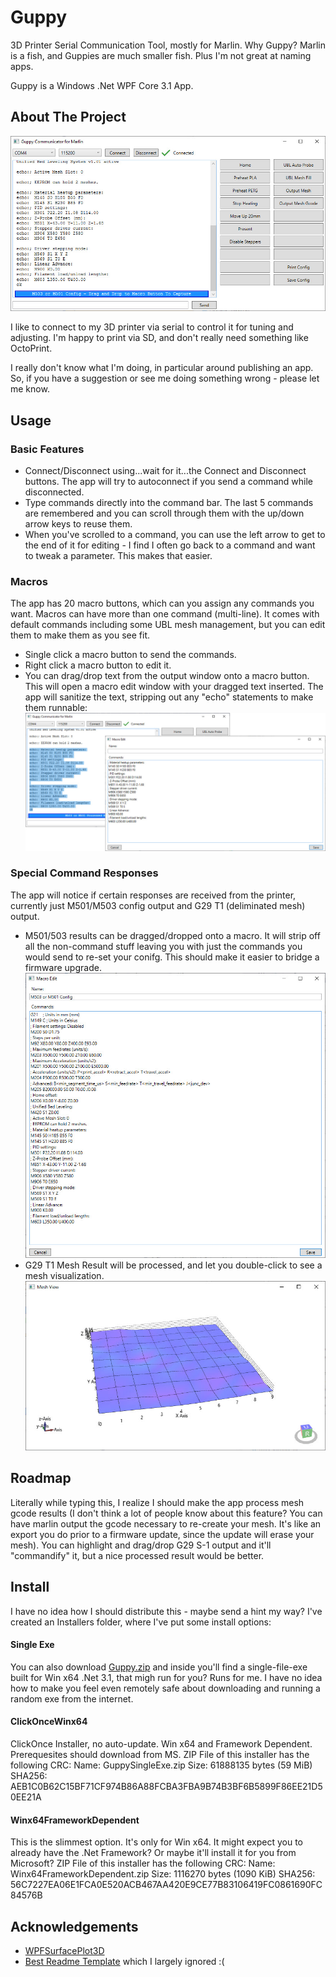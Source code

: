 # Guppy
3D Printer Serial Communication Tool, mostly for Marlin. Why Guppy? Marlin is a fish, and Guppies are much smaller fish. Plus I'm not great at naming apps.

Guppy is a Windows .Net WPF Core 3.1 App.

<!-- ABOUT THE PROJECT -->
## About The Project

![Product Name Screen Shot][product-screenshot]

I like to connect to my 3D printer via serial to control it for tuning and adjusting. I'm happy to print via SD, and don't really need something like OctoPrint.

I really don't know what I'm doing, in particular around publishing an app. So, if you have a suggestion or see me doing something wrong - please let me know.

<!-- USAGE EXAMPLES -->
## Usage
### Basic Features
* Connect/Disconnect using...wait for it...the Connect and Disconnect buttons. The app will try to autoconnect if you send a command while disconnected.
* Type commands directly into the command bar. The last 5 commands are remembered and you can scroll through them with the up/down arrow keys to reuse them.
* When you've scrolled to a command, you can use the left arrow to get to the end of it for editing - I find I often go back to a command and want to tweak a parameter. This makes that easier.

### Macros
The app has 20 macro buttons, which can you assign any commands you want. Macros can have more than one command (multi-line). It comes with default commands including some UBL mesh management, but you can edit them to make them as you see fit.
* Single click a macro button to send the commands.
* Right click a macro button to edit it.
* You can drag/drop text from the output window onto a macro button. This will open a macro edit window with your dragged text inserted. The app will sanitize the text, stripping out any "echo" statements to make them runnable:
![Product Name Screen Shot][text-drag-drop-screenshot]

### Special Command Responses
The app will notice if certain responses are received from the printer, currently just M501/M503 config output and G29 T1 (deliminated mesh) output.
* M501/503 results can be dragged/dropped onto a macro. It will strip off all the non-command stuff leaving you with just the commands you would send to re-set your conifg. This should make it easier to bridge a firmware upgrade.
![config-to-marco-screenshot]
* G29 T1 Mesh Result will be processed, and let you double-click to see a mesh visualization.
![mesh-view-screenshot]

<!-- ROADMAP -->
## Roadmap
Literally while typing this, I realize I should make the app process mesh gcode results (I don't think a lot of people know about this feature? You can have marlin output the gcode necessary to re-create your mesh. It's like an export you do prior to a firmware update, since the update will erase your mesh). You can highlight and drag/drop G29 S-1 output and it'll "commandify" it, but a nice processed result would be better.

<!-- Install -->
## Install
I have no idea how I should distribute this - maybe send a hint my way?
I've created an Installers folder, where I've put some install options:

#### Single Exe 
You can also download [Guppy.zip][exe-link] and inside you'll find a single-file-exe built for Win x64 .Net 3.1, that migh run for you? Runs for me. I have no idea how to make you feel even remotely safe about downloading and running a random exe from the internet.

#### ClickOnceWinx64
ClickOnce Installer, no auto-update. Win x64 and Framework Dependent. Prerequesites should download from MS.
ZIP File of this installer has the following CRC:
Name: GuppySingleExe.zip
Size: 61888135 bytes (59 MiB)
SHA256: AEB1C0B62C15BF71CF974B86A88FCBA3FBA9B74B3BF6B5899F86EE21D50EE21A


#### Winx64FrameworkDependent
This is the slimmest option. It's only for Win x64. It might expect you to already have the .Net Framework? Or maybe it'll install it for you from Microsoft?
ZIP File of this installer has the following CRC:
Name: Winx64FrameworkDependent.zip
Size: 1116270 bytes (1090 KiB)
SHA256: 56C7227EA06E1FCA0E520ACB467AA420E9CE77B83106419FC0861690FC84576B

<!-- ACKNOWLEDGEMENTS -->
## Acknowledgements
* [WPFSurfacePlot3D](https://github.com/brittanybelle/wpf-surfaceplot3d)
* [Best Readme Template](https://github.com/othneildrew/Best-README-Template) which I largely ignored :(


<!-- MARKDOWN LINKS & IMAGES -->
<!-- https://www.markdownguide.org/basic-syntax/#reference-style-links -->
[product-screenshot]: Images/M503ProcessedResponse.jpg
[text-drag-drop-screenshot]: Images/TextDragDropCommandified.jpg
[config-to-marco-screenshot]: Images/ConfigTurnedIntoMacro.jpg
[mesh-view-screenshot]: Images/MeshView.jpg
[exe-link]: /Installers/GuppySingleExe.zip
